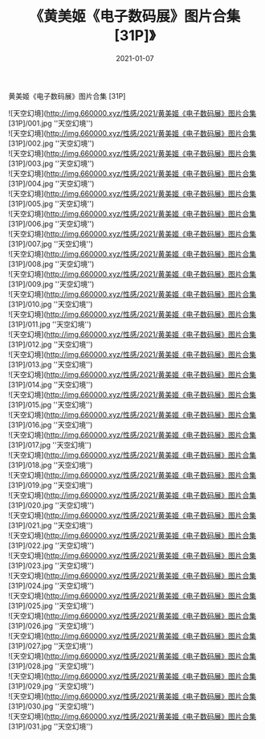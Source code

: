 ﻿---
layout: post
title:  《黄美姬《电子数码展》图片合集 [31P]》
date:   2021-01-07
img: http://img.660000.xyz/性感/2021/黄美姬《电子数码展》图片合集 [31P]/000.jpg
categories: [美女, 性感, 泳衣]
---

黄美姬《电子数码展》图片合集 [31P]



![天空幻境](http://img.660000.xyz/性感/2021/黄美姬《电子数码展》图片合集 [31P]/001.jpg ''天空幻境'') <br>
![天空幻境](http://img.660000.xyz/性感/2021/黄美姬《电子数码展》图片合集 [31P]/002.jpg ''天空幻境'') <br>
![天空幻境](http://img.660000.xyz/性感/2021/黄美姬《电子数码展》图片合集 [31P]/003.jpg ''天空幻境'') <br>
![天空幻境](http://img.660000.xyz/性感/2021/黄美姬《电子数码展》图片合集 [31P]/004.jpg ''天空幻境'') <br>
![天空幻境](http://img.660000.xyz/性感/2021/黄美姬《电子数码展》图片合集 [31P]/005.jpg ''天空幻境'') <br>
![天空幻境](http://img.660000.xyz/性感/2021/黄美姬《电子数码展》图片合集 [31P]/006.jpg ''天空幻境'') <br>
![天空幻境](http://img.660000.xyz/性感/2021/黄美姬《电子数码展》图片合集 [31P]/007.jpg ''天空幻境'') <br>
![天空幻境](http://img.660000.xyz/性感/2021/黄美姬《电子数码展》图片合集 [31P]/008.jpg ''天空幻境'') <br>
![天空幻境](http://img.660000.xyz/性感/2021/黄美姬《电子数码展》图片合集 [31P]/009.jpg ''天空幻境'') <br>
![天空幻境](http://img.660000.xyz/性感/2021/黄美姬《电子数码展》图片合集 [31P]/010.jpg ''天空幻境'') <br>
![天空幻境](http://img.660000.xyz/性感/2021/黄美姬《电子数码展》图片合集 [31P]/011.jpg ''天空幻境'') <br>
![天空幻境](http://img.660000.xyz/性感/2021/黄美姬《电子数码展》图片合集 [31P]/012.jpg ''天空幻境'') <br>
![天空幻境](http://img.660000.xyz/性感/2021/黄美姬《电子数码展》图片合集 [31P]/013.jpg ''天空幻境'') <br>
![天空幻境](http://img.660000.xyz/性感/2021/黄美姬《电子数码展》图片合集 [31P]/014.jpg ''天空幻境'') <br>
![天空幻境](http://img.660000.xyz/性感/2021/黄美姬《电子数码展》图片合集 [31P]/015.jpg ''天空幻境'') <br>
![天空幻境](http://img.660000.xyz/性感/2021/黄美姬《电子数码展》图片合集 [31P]/016.jpg ''天空幻境'') <br>
![天空幻境](http://img.660000.xyz/性感/2021/黄美姬《电子数码展》图片合集 [31P]/017.jpg ''天空幻境'') <br>
![天空幻境](http://img.660000.xyz/性感/2021/黄美姬《电子数码展》图片合集 [31P]/018.jpg ''天空幻境'') <br>
![天空幻境](http://img.660000.xyz/性感/2021/黄美姬《电子数码展》图片合集 [31P]/019.jpg ''天空幻境'') <br>
![天空幻境](http://img.660000.xyz/性感/2021/黄美姬《电子数码展》图片合集 [31P]/020.jpg ''天空幻境'') <br>
![天空幻境](http://img.660000.xyz/性感/2021/黄美姬《电子数码展》图片合集 [31P]/021.jpg ''天空幻境'') <br>
![天空幻境](http://img.660000.xyz/性感/2021/黄美姬《电子数码展》图片合集 [31P]/022.jpg ''天空幻境'') <br>
![天空幻境](http://img.660000.xyz/性感/2021/黄美姬《电子数码展》图片合集 [31P]/023.jpg ''天空幻境'') <br>
![天空幻境](http://img.660000.xyz/性感/2021/黄美姬《电子数码展》图片合集 [31P]/024.jpg ''天空幻境'') <br>
![天空幻境](http://img.660000.xyz/性感/2021/黄美姬《电子数码展》图片合集 [31P]/025.jpg ''天空幻境'') <br>
![天空幻境](http://img.660000.xyz/性感/2021/黄美姬《电子数码展》图片合集 [31P]/026.jpg ''天空幻境'') <br>
![天空幻境](http://img.660000.xyz/性感/2021/黄美姬《电子数码展》图片合集 [31P]/027.jpg ''天空幻境'') <br>
![天空幻境](http://img.660000.xyz/性感/2021/黄美姬《电子数码展》图片合集 [31P]/028.jpg ''天空幻境'') <br>
![天空幻境](http://img.660000.xyz/性感/2021/黄美姬《电子数码展》图片合集 [31P]/029.jpg ''天空幻境'') <br>
![天空幻境](http://img.660000.xyz/性感/2021/黄美姬《电子数码展》图片合集 [31P]/030.jpg ''天空幻境'') <br>
![天空幻境](http://img.660000.xyz/性感/2021/黄美姬《电子数码展》图片合集 [31P]/031.jpg ''天空幻境'') <br>